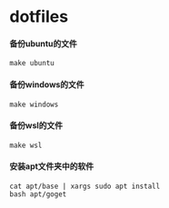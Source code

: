 # dotfiles

#### 备份ubuntu的文件
```shell
make ubuntu
```

#### 备份windows的文件
```shell
make windows
```

#### 备份wsl的文件
```shell
make wsl
```

#### 安装apt文件夹中的软件
```shell
cat apt/base | xargs sudo apt install
bash apt/goget
```
